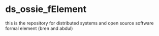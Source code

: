 # ds_ossie_fElement
this is the repository for distributed systems and open source software formal element (bren and abdul)
